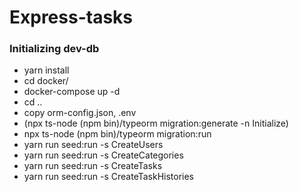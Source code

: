 # Express-tasks

### Initializing dev-db
- yarn install
- cd docker/
- docker-compose up -d
- cd ..
- copy orm-config.json, .env
- (npx ts-node (npm bin)/typeorm migration:generate -n Initialize)
- npx ts-node (npm bin)/typeorm migration:run
- yarn run seed:run -s CreateUsers
- yarn run seed:run -s CreateCategories
- yarn run seed:run -s CreateTasks
- yarn run seed:run -s CreateTaskHistories